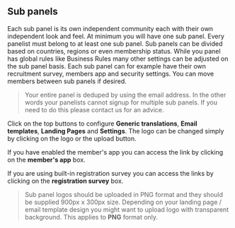 ## Sub panels  

Each sub panel is its own independent community each with their own independent look and feel. At minimum you will have one sub panel. Every panelist must belong to at least one sub panel. Sub panels can be divided based on countries, regions or even membership status. While you panel has global rules like Business Rules many other settings can be adjusted on the sub panel basis. Each sub panel can for example have their own recruitment survey, members app and security settings. You can move members between sub panels if desired.

> Your entire panel is deduped by using the email address. In the other words your panelists cannot signup for multiple sub panels. If you need to do this please contact us for an advice.

Click on the top buttons to configure **Generic translations**, **Email templates**, **Landing Pages** and **Settings**. The logo can be changed simply by clicking on the logo or the upload button.

If you have enabled the member's app you can access the link by clicking on the **member's app** box.

If you are using built-in registration survey you can access the links by clicking on the **registration survey** box.

> Sub panel logos should be uploaded in PNG format and they should be supplied 900px x 300px size. Depending on your landing page / email template design you might want to upload logo with transparent background. This applies to **PNG** format only.
